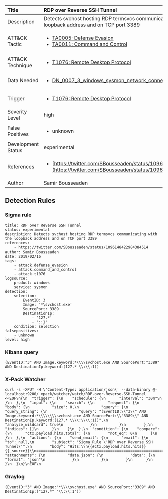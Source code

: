 | Title                | RDP over Reverse SSH Tunnel                                                                                                                                                 |
|:---------------------|:------------------------------------------------------------------------------------------------------------------------------------------------------------|
| Description          | Detects svchost hosting RDP termsvcs communicating with the loopback address and on TCP port 3389                                                                                                                                           |
| ATT&amp;CK Tactic    | <ul><li>[TA0005: Defense Evasion](https://attack.mitre.org/tactics/TA0005)</li><li>[TA0011: Command and Control](https://attack.mitre.org/tactics/TA0011)</li></ul>  |
| ATT&amp;CK Technique | <ul><li>[T1076: Remote Desktop Protocol](https://attack.mitre.org/techniques/T1076)</li></ul>                             |
| Data Needed          | <ul><li>[DN_0007_3_windows_sysmon_network_connection](../Data_Needed/DN_0007_3_windows_sysmon_network_connection.md)</li></ul>                                                         |
| Trigger              | <ul><li>[T1076: Remote Desktop Protocol](../Triggers/T1076.md)</li></ul>  |
| Severity Level       | high                                                                                                                                                 |
| False Positives      | <ul><li>unknown</li></ul>                                                                  |
| Development Status   | experimental                                                                                                                                                |
| References           | <ul><li>[https://twitter.com/SBousseaden/status/1096148422984384514](https://twitter.com/SBousseaden/status/1096148422984384514)</li></ul>                                                          |
| Author               | Samir Bousseaden                                                                                                                                                |


## Detection Rules

### Sigma rule

```
title: RDP over Reverse SSH Tunnel
status: experimental
description: Detects svchost hosting RDP termsvcs communicating with the loopback address and on TCP port 3389
references:
    - https://twitter.com/SBousseaden/status/1096148422984384514
author: Samir Bousseaden
date: 2019/02/16
tags:
    - attack.defense_evasion
    - attack.command_and_control
    - attack.t1076
logsource:
    product: windows
    service: sysmon
detection:
    selection:
        EventID: 3
        Image: '*\svchost.exe'
        SourcePort: 3389 
        DestinationIp:
            - '127.*'
            - '::1'
    condition: selection
falsepositives:
    - unknown
level: high
```





### Kibana query

```
(EventID:"3" AND Image.keyword:*\\\\svchost.exe AND SourcePort:"3389" AND DestinationIp.keyword:(127.* \\:\\:1))
```





### X-Pack Watcher

```
curl -s -XPUT -H \'Content-Type: application/json\' --data-binary @- localhost:9200/_xpack/watcher/watch/RDP-over-Reverse-SSH-Tunnel <<EOF\n{\n  "trigger": {\n    "schedule": {\n      "interval": "30m"\n    }\n  },\n  "input": {\n    "search": {\n      "request": {\n        "body": {\n          "size": 0,\n          "query": {\n            "query_string": {\n              "query": "(EventID:\\"3\\" AND Image.keyword:*\\\\\\\\svchost.exe AND SourcePort:\\"3389\\" AND DestinationIp.keyword:(127.* \\\\:\\\\:1))",\n              "analyze_wildcard": true\n            }\n          }\n        },\n        "indices": []\n      }\n    }\n  },\n  "condition": {\n    "compare": {\n      "ctx.payload.hits.total": {\n        "not_eq": 0\n      }\n    }\n  },\n  "actions": {\n    "send_email": {\n      "email": {\n        "to": null,\n        "subject": "Sigma Rule \'RDP over Reverse SSH Tunnel\'",\n        "body": "Hits:\\n{{#ctx.payload.hits.hits}}{{_source}}\\n================================================================================\\n{{/ctx.payload.hits.hits}}",\n        "attachments": {\n          "data.json": {\n            "data": {\n              "format": "json"\n            }\n          }\n        }\n      }\n    }\n  }\n}\nEOF\n
```





### Graylog

```
(EventID:"3" AND Image:"*\\\\svchost.exe" AND SourcePort:"3389" AND DestinationIp:("127.*" "\\:\\:1"))
```

